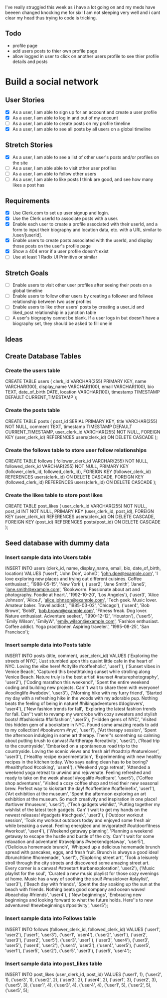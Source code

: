 I've really struggled this week as i have a lot going on and my meds have beeeen changed knocking me for six! I am not sleeping very well and i cant clear my head thus trying to code is tricking. 

## Todo
 - profile page
 - add users posts to thier own profile page
 - allow logged in user to click on another users profile to see thier profile details and posts

# Build a social network

## User Stories
- [x] As a user, I am able to sign up for an account and create a user profile
- [x] As a user, I am able to log in and out of my account
- [ ] As a user, I am able to create posts on my profile timeline
- [x] As a user, I am able to see all posts by all users on a global timeline

## Stretch Stories
- [x] As a user, I am able to see a list of other user's posts and/or profiles on the site
- [ ] As a user, I am able able to visit other user profiles
- [ ] As a user, I am able to follow other users
- [ ] As a user, I am able to like posts I think are good, and see how many likes a post has

## Requirements
- [x] Use Clerk.com to set up user signup and login.
- [x] Use the Clerk userId to associate posts with a user.
- [x] Enable each user to create a profile associated with their userId, and a form to input their biography and location data, etc. with a URL similar to /user/[userId].
- [x] Enable users to create posts associated with the userId, and display those posts on the user's profile page
- [x] Show a 404 error if a user profile doesn't exist
- [ ] Use at least 1 Radix UI Primitive or similar

## Stretch Goals
- [ ] Enable users to visit other user profiles after seeing their posts on a global timeline
- [ ] Enable users to follow other users by creating a follower and follwee relationship between two user profiles
- [ ] Enable users to like other users' posts by creating a user_id and liked_post relationship in a junction table
- [ ] A user's biography cannot be blank. If a user logs in but doesn't have a biography set, they should be asked to fill one in

## Ideas

## Create Database Tables

### Create the users table
CREATE TABLE users (
    clerk_id VARCHAR(255) PRIMARY KEY,
    name VARCHAR(100),
    display_name VARCHAR(100),
    email VARCHAR(100),
    bio TEXT,
    date_of_birth DATE,
    location VARCHAR(100),
    timestamp TIMESTAMP DEFAULT CURRENT_TIMESTAMP
);

### Create the posts table
CREATE TABLE posts (
    post_id SERIAL PRIMARY KEY,
    title VARCHAR(255) NOT NULL,
    comment TEXT,
    timestamp TIMESTAMP DEFAULT CURRENT_TIMESTAMP,
    user_clerk_id VARCHAR(255) NOT NULL,
    FOREIGN KEY (user_clerk_id) REFERENCES users(clerk_id) ON DELETE CASCADE
);

### Create the follows table to store user follow relationships
CREATE TABLE follows (
    follower_clerk_id VARCHAR(255) NOT NULL,
    followed_clerk_id VARCHAR(255) NOT NULL,
    PRIMARY KEY (follower_clerk_id, followed_clerk_id),
    FOREIGN KEY (follower_clerk_id) REFERENCES users(clerk_id) ON DELETE CASCADE,
    FOREIGN KEY (followed_clerk_id) REFERENCES users(clerk_id) ON DELETE CASCADE
);

### Create the likes table to store post likes
CREATE TABLE post_likes (
    user_clerk_id VARCHAR(255) NOT NULL,
    post_id INT NOT NULL,
    PRIMARY KEY (user_clerk_id, post_id),
    FOREIGN KEY (user_clerk_id) REFERENCES users(clerk_id) ON DELETE CASCADE,
    FOREIGN KEY (post_id) REFERENCES posts(post_id) ON DELETE CASCADE
);


## Seed database with dummy data

### Insert sample data into Users table
INSERT INTO users (clerk_id, name, display_name, email, bio, date_of_birth, location)
VALUES 
    ('user1', 'John Doe', 'JohnD', 'john.doe@example.com', 'I love exploring new places and trying out different cuisines. Coffee enthusiast.', '1988-05-15', 'New York'),
    ('user2', 'Jane Smith', 'JaneS', 'jane.smith@example.com', 'Bookworm. Passionate about art and photography. Foodie at heart.', '1992-10-20', 'Los Angeles'),
    ('user3', 'Alice Johnson', 'AliceJ', 'alice.johnson@example.com', 'Tech geek. Music lover. Amateur baker. Travel addict.', '1985-03-02', 'Chicago'),
    ('user4', 'Bob Brown', 'BobB', 'bob.brown@example.com', 'Fitness freak. Dog lover. Nature enthusiast. Adventure seeker.', '1990-12-12', 'Houston'),
    ('user5', 'Emily Wilson', 'EmilyW', 'emily.wilson@example.com', 'Fashion enthusiast. Coffee addict. Yoga practitioner. Aspiring traveler.', '1995-08-25', 'San Francisco');

### Insert sample data into Posts table
INSERT INTO posts (title, comment, user_clerk_id)
VALUES 
    ('Exploring the streets of NYC', 'Just stumbled upon this quaint little cafe in the heart of NYC. Loving the vibe here! #citylife #coffeeholic', 'user1'),
    ('Sunset vibes in Venice Beach', 'Captured this breathtaking sunset while strolling along Venice Beach. Nature truly is the best artist! #sunset #naturephotography', 'user2'),
    ('Coding marathon this weekend!', 'Spent the entire weekend coding and building new projects. Can''t wait to share them with everyone! #codinglife #webdev', 'user3'),
    ('Morning hike with my furry friend', 'Started my day with a refreshing hike in the woods with my adorable pup. Nothing beats the feeling of being in nature! #hikingadventures #doglovers', 'user4'),
    ('New fashion trends for fall', 'Exploring the latest fashion trends for fall. Can''t wait to revamp my wardrobe with cozy sweaters and stylish boots! #fashionista #fallfashion', 'user5'),
    ('Hidden gems of NYC', 'Visited this hidden gem of a bookstore in NYC. Found some amazing reads to add to my collection! #bookworm #nyc', 'user1'),
    ('Art therapy session', 'Spent the afternoon indulging in some art therapy. There''s something so calming about putting brush to canvas! #arttherapy #creativity', 'user2'),
    ('Road trip to the countryside', 'Embarked on a spontaneous road trip to the countryside. Loving the scenic views and fresh air! #roadtrip #naturelover', 'user3'),
    ('Healthy recipe experimentation', 'Experimenting with new healthy recipes in the kitchen today. Who says eating clean has to be boring? #healthyfood #cooking', 'user4'),
    ('Weekend yoga retreat', 'Attended a weekend yoga retreat to unwind and rejuvenate. Feeling refreshed and ready to take on the week ahead! #yogalife #selfcare', 'user5'),
    ('Coffee shop adventures', 'Visited a cozy coffee shop and tried their new seasonal brew. Perfect way to kickstart the day! #coffeetime #caffeinefix', 'user1'),
    ('Art exhibition at the museum', 'Spent the afternoon exploring an art exhibition at the museum. So much creativity and inspiration in one place! #artlover #museum', 'user2'),
    ('Tech gadgets wishlist', 'Putting together my wishlist of the latest tech gadgets. Can''t wait to get my hands on the newest releases! #gadgets #techgeek', 'user3'),
    ('Outdoor workout session', 'Took my workout outdoors today and enjoyed some fresh air while breaking a sweat. Feeling energized and invigorated! #outdoorfitness #workout', 'user4'),
    ('Weekend getaway planning', 'Planning a weekend getaway to escape the hustle and bustle of the city. Can''t wait for some relaxation and adventure! #travelplans #weekendgetaway', 'user5'),
    ('Delicious homemade brunch', 'Whipped up a delicious homemade brunch spread with pancakes, eggs, and fresh fruit. Brunch is always a good idea! #brunchtime #homemade', 'user1'),
    ('Exploring street art', 'Took a leisurely stroll through the city streets and discovered some amazing street art. Every corner is a canvas! #streetart #urbanexploration', 'user2'),
    ('Music playlist for the soul', 'Curated a new music playlist for those cozy evenings at home. Music has a way of soothing the soul! #musiclover #playlist', 'user3'),
    ('Beach day with friends', 'Spent the day soaking up the sun at the beach with friends. Nothing beats good company and ocean waves! #beachday #friends', 'user4'),
    ('New beginnings', 'Embracing new beginnings and looking forward to what the future holds. Here''s to new adventures! #newbeginnings #positivity', 'user5');


### Insert sample data into Follows table
INSERT INTO follows (follower_clerk_id, followed_clerk_id)
VALUES 
    ('user1', 'user2'),
    ('user1', 'user3'),
    ('user1', 'user4'),
    ('user2', 'user1'),
    ('user2', 'user3'),
    ('user2', 'user5'),
    ('user3', 'user1'),
    ('user3', 'user4'),
    ('user3', 'user5'),
    ('user4', 'user2'),
    ('user4', 'user3'),
    ('user4', 'user5'),
    ('user5', 'user1'),
    ('user5', 'user2'),
    ('user5', 'user3'),
    ('user5', 'user4');

### Insert sample data into post_likes table
INSERT INTO post_likes (user_clerk_id, post_id)
VALUES 
    ('user1', 1), ('user2', 1), ('user3', 1),
    ('user2', 2), ('user3', 2), ('user4', 2),
    ('user1', 3), ('user2', 3), ('user5', 3),
    ('user1', 4), ('user3', 4), ('user4', 4),
    ('user1', 5), ('user2', 5), ('user5', 5);
